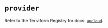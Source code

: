 # `provider`

Refer to the Terraform Registry for docs: [`upcloud`](https://registry.terraform.io/providers/upcloudltd/upcloud/5.2.3/docs).
